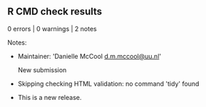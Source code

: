 ## R CMD check results

0 errors | 0 warnings | 2 notes

Notes:
- Maintainer: 'Danielle McCool <d.m.mccool@uu.nl>'

  New submission
  
- Skipping checking HTML validation: no command 'tidy' found

* This is a new release.

